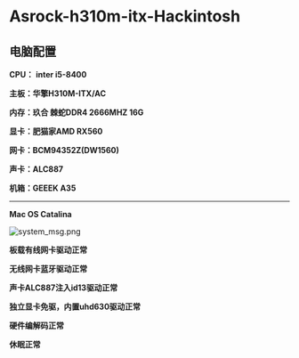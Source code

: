 # Asrock-h310m-itx-Hackintosh

## 电脑配置

**CPU：** **inter i5-8400**

**主板：华擎H310M-ITX/AC**

**内存：玖合 棘蛇DDR4 2666MHZ 16G**

**显卡：肥猫家AMD RX560**

**网卡：BCM94352Z(DW1560)**

**声卡：ALC887**

**机箱：GEEEK A35**

------

**Mac OS Catalina**

![system_msg.png](https://github.com/ROSstudy/Asrock-h310m-itx-Hackintosh/blob/master/images/system_msg.png)

**板载有线网卡驱动正常**



**无线网卡蓝牙驱动正常**



**声卡ALC887注入id13驱动正常**



**独立显卡免驱，内置uhd630驱动正常**



**硬件编解码正常**



**休眠正常**
